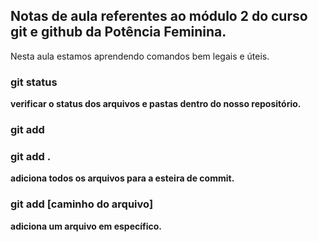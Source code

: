 ## Notas de aula referentes ao módulo 2 do curso git e github da Potência Feminina.

Nesta aula estamos aprendendo comandos bem legais e úteis.

### git status
**verificar o status dos arquivos e pastas dentro do nosso repositório.**

### git add

### git add .
**adiciona todos os arquivos para a esteira de commit.**

### git add [caminho do arquivo]
**adiciona um arquivo em específico.**